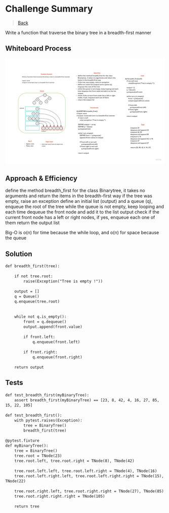 # Challenge Summary

> [Back](../../../README.md)

Write a function that traverse the binary tree in a breadth-first manner

## Whiteboard Process

![img](./Problem%20Solving%20Whiteboard%20Template.jpg)

## Approach & Efficiency

define the method breadth_first for the class Binarytree, it takes no arguments and return the items in the breadth-first way
if the tree was empty, raise an exception
define an initial list (output) and a queue (q), enqueue the root of the tree 
while the queue is not empty, keep looping and each time dequeue the front node and add it to the list output
check if the current front node has a left or right nodes, if yes, enqueue each one of them
return the output list

Big-O is o(n) for time because the while loop, and o(n) for space because the queue

## Solution

```
def breadth_first(tree):

    if not tree.root:
        raise(Exception("Tree is empty !"))

    output = []
    q = Queue()
    q.enqueue(tree.root)
    

    while not q.is_empty():
        front = q.dequeue()
        output.append(front.value)
    
        if front.left:
            q.enqueue(front.left)

        if front.right:
            q.enqueue(front.right)
    
    return output
```

## Tests

```
def test_breadth_first(myBinaryTree):
    assert breadth_first(myBinaryTree) == [23, 8, 42, 4, 16, 27, 85, 15, 22, 105]

def test_breadth_first():
    with pytest.raises(Exception):
        tree = BinaryTree()
        breadth_first(tree)
    
@pytest.fixture
def myBinaryTree():
    tree = BinaryTree()
    tree.root = TNode(23)
    tree.root.left, tree.root.right = TNode(8), TNode(42)
    
    tree.root.left.left, tree.root.left.right = TNode(4), TNode(16)
    tree.root.left.right.left, tree.root.left.right.right = TNode(15), TNode(22)
    
    tree.root.right.left, tree.root.right.right = TNode(27), TNode(85)
    tree.root.right.right.right = TNode(105)
    
    return tree
```